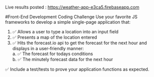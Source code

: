 Live results posted : https://weather-app-e3ca5.firebaseapp.com

#Front-End Development Coding Challenge
Use your favorite JS frameworks to develop a simple single-page application that:

1. ✅ Allows a user to type a location into an input field
2. ✅ Presents a map of the location entered
3. ✅ Hits the forecast.io api to get the forecast for the next hour and displays in a user-friendly manner:  
    a. ✅ The forecast for todays conditions  
    b. ✅ The minutely forecast data for the next hour  

✅ Include a test/tests to prove your application functions as expected.

